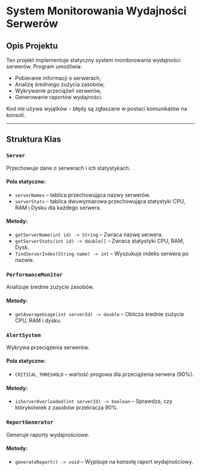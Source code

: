 # System Monitorowania Wydajności Serwerów

## Opis Projektu
Ten projekt implementuje statyczny system monitorowania wydajności serwerów. Program umożliwia:
- Pobieranie informacji o serwerach,
- Analizę średniego zużycia zasobów,
- Wykrywanie przeciążeń serwerów,
- Generowanie raportów wydajności.

Kod nie używa wyjątków – błędy są zgłaszane w postaci komunikatów na konsoli.

---

## Struktura Klas

### `Server`
Przechowuje dane o serwerach i ich statystykach.

#### Pola statyczne:
- `serverNames` – tablica przechowująca nazwy serwerów.
- `serverStats` – tablica dwuwymiarowa przechowująca statystyki CPU, RAM i Dysku dla każdego serwera.
  
#### Metody:
- `getServerName(int id) -> String` – Zwraca nazwę serwera.
- `getServerStats(int id) -> double[]` – Zwraca statystyki CPU, RAM, Dysk.
- `findServerIndex(String name) -> int` – Wyszukuje indeks serwera po nazwie.

### `PerformanceMonitor`
Analizuje średnie zużycie zasobów.

#### Metody:
- `getAverageUsage(int serverId) -> double` – Oblicza średnie zużycie CPU, RAM i dysku.

### `AlertSystem`
Wykrywa przeciążenia serwerów.

#### Pola statyczne:
- `CRITICAL_THRESHOLD` – wartość progowa dla przeciążenia serwera (90%).

#### Metody:
- `isServerOverloaded(int serverId) -> boolean` – Sprawdza, czy którykolwiek z zasobów przekracza 90%.

### `ReportGenerator`
Generuje raporty wydajnościowe.

#### Metody:
- `generateReport() -> void` – Wypisuje na konsolę raport wydajnościowy.
